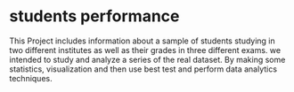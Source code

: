# students performance 
This Project includes information about a sample of students studying in
two different institutes as well as their grades in three different exams.
we intended to study and analyze a series of the real dataset. By
making some statistics, visualization and then use best test and
perform data analytics techniques.
